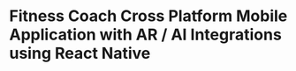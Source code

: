 # Fitness Coach Cross Platform Mobile Application with AR / AI Integrations using React Native

<!-- ## Features

- _Speech to Text Search_
 -->
